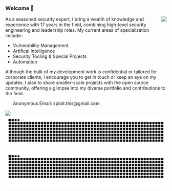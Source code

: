 ### Welcome 👋

<!-- <img src="src/banner-github-profile.png"> -->

<img align="right" style="margin-bottom:1rem;" src="https://github-readme-stats.vercel.app/api?username=Konsole512&hide=stars&show_icons=true&card_width=250&theme=city_lights">

<p>
  As a seasoned security expert, I bring a wealth of knowledge and experience with 17 years in the field, combining high-level security engineering and leadership roles. My current areas of specialization include::
  <ul>
  <li> Vulnerability Management</li>
  <li> Artifical Intelligence</li>
  <li> Security Tooling & Special Projects</li>
  <li> Automation</li>
  </ul>
  Although the bulk of my development work is confidential or tailored for corporate clients, I encourage you to get in touch or keep an eye on my updates. I plan to share smaller-scale projects with the open source community, offering a glimpse into my diverse portfolio and contributions to the field.
<ul></ul>
<ul>Anonymous Email: sploit.this@gmail.com</ul>
</p>

<p>
<img align="left" src="https://skillicons.dev/icons?i=python,rust,powershell,aws,azure,bash,bots,grafana,graphql,linux,mongodb,mysql,nginx,sqlite,selenium">
</p>


![GitHub Snake Light](https://raw.githubusercontent.com/Konsole512/Konsole512/output/github-contribution-grid-snake.svg#gh-light-mode-only)
![GitHub Snake dark](https://raw.githubusercontent.com/Konsole512/Konsole512/output/github-contribution-grid-snake-dark.svg#gh-dark-mode-only)
